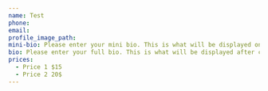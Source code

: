 ```yaml
---
name: Test
phone:
email:
profile_image_path:
mini-bio: Please enter your mini bio. This is what will be displayed on the home screen before clicking learn more.
bio: Please enter your full bio. This is what will be displayed after clicking learn more.
prices:
  - Price 1 $15
  - Price 2 20$
---
```




